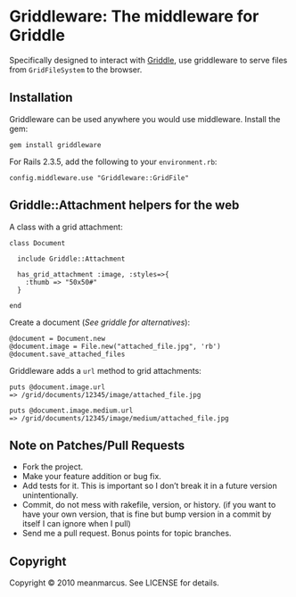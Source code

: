 Griddleware: The middleware for Griddle
=======================================

Specifically designed to interact with [Griddle](http://www.github.com/toastyapps/griddle), use griddleware to serve files from `GridFileSystem` to the browser. 

Installation
------------------

Griddleware can be used anywhere you would use middleware. Install the gem:

    gem install griddleware
    
For Rails 2.3.5, add the following to your `environment.rb`:

    config.middleware.use "Griddleware::GridFile"

Griddle::Attachment helpers for the web
---------------------------------------

A class with a grid attachment:

    class Document
      
      include Griddle::Attachment
      
      has_grid_attachment :image, :styles=>{
        :thumb => "50x50#"
      }
      
    end

Create a document (*See griddle for alternatives*):
    
    @document = Document.new
    @document.image = File.new("attached_file.jpg", 'rb')
    @document.save_attached_files

Griddleware adds a `url` method to grid attachments:

    puts @document.image.url
    => /grid/documents/12345/image/attached_file.jpg
    
    puts @document.image.medium.url
    => /grid/documents/12345/image/medium/attached_file.jpg

Note on Patches/Pull Requests
-----------------------------

* Fork the project.
* Make your feature addition or bug fix.
* Add tests for it. This is important so I don’t break it in a future version unintentionally.
* Commit, do not mess with rakefile, version, or history. (if you want to have your own version, that is fine but bump version in a commit by itself I can ignore when I pull)
* Send me a pull request. Bonus points for topic branches.

Copyright
---------

Copyright © 2010 meanmarcus. See LICENSE for details.